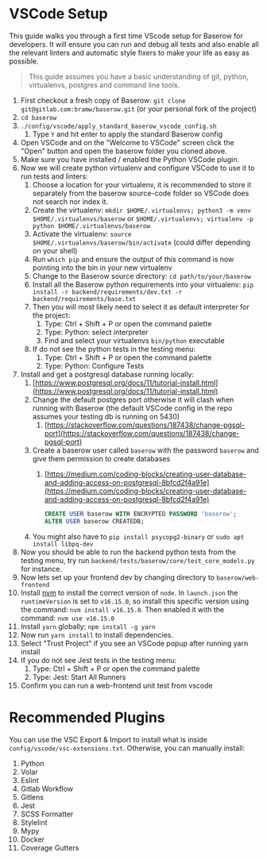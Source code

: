 # VSCode Setup

This guide walks you through a first time VScode setup for Baserow for developers. It
will ensure you can run and debug all tests and also enable all the relevant linters and
automatic style fixers to make your life as easy as possible.

> This guide assumes you have a basic understanding of git, python, virtualenvs,
> postgres and command line tools.

1. First checkout a fresh copy of Baserow: `git clone git@gitlab.com:bramw/baserow.git`
   (or your personal fork of the project)
1. `cd baserow`
1. `./config/vscode/apply_standard_baserow_vscode_config.sh`
    1. Type `Y` and hit enter to apply the standard Baserow config
1. Open VSCode and on the "Welcome to VSCode" screen click the "Open" button
   and open the baserow folder you cloned above.
1. Make sure you have installed / enabled the Python VSCode plugin.
1. Now we will create python virtualenv and configure VSCode to use it to run tests
   and linters:
    1. Choose a location for your virtualenv, it is recommended to store it separately
       from the baserow source-code folder so VSCode does not search nor index it.
    2. Create the virtualenv: `mkdir $HOME/.virtualenvs; python3 -m venv $HOME/.virtualenvs/baserow` or 
      `$HOME/.virtualenvs; virtualenv -p python $HOME/.virtualenvs/baserow`
    3. Activate the virtualenv: `source $HOME/.virtualenvs/baserow/bin/activate`
       (could differ depending on your shell)
    4. Run `which pip` and ensure the output of this command is now pointing into the
       bin in your new virtualenv
    5. Change to the Baserow source directory: `cd path/to/your/baserow`
    6. Install all the Baserow python requirements into your virtualenv:
       `pip install -r backend/requirements/dev.txt -r backend/requirements/base.txt`
    7. Then you will most likely need to select it as default interpreter for the project:
         1. Type: Ctrl + Shift + P or open the command palette
         1. Type: Python: select interpreter
         1. Find and select your virtualenvs `bin/python` executable
    8. If do not see the python tests in the testing menu:
         1. Type: Ctrl + Shift + P or open the command palette
         1. Type: Python: Configure Tests
1. Install and get a postgresql database running locally:
    1. [https://www.postgresql.org/docs/11/tutorial-install.html](https://www.postgresql.org/docs/11/tutorial-install.html)
    2. Change the default postgres port otherwise it will clash when running with
       Baserow (the default VSCode config in the repo assumes your testing db is
       running on 5430)
        1. [https://stackoverflow.com/questions/187438/change-pgsql-port](https://stackoverflow.com/questions/187438/change-pgsql-port)
    3. Create a baserow user called `baserow` with the password `baserow` and give them
       permission to create databases
        1. [https://medium.com/coding-blocks/creating-user-database-and-adding-access-on-postgresql-8bfcd2f4a91e](https://medium.com/coding-blocks/creating-user-database-and-adding-access-on-postgresql-8bfcd2f4a91e)

            ```sql
            CREATE USER baserow WITH ENCRYPTED PASSWORD 'baserow';
            ALTER USER baserow CREATEDB;
            ```
    4. You might also have to `pip install psycopg2-binary` or
       `sudo apt install libpq-dev`
1. Now you should be able to run the backend python tests from the testing menu, try
   run `backend/tests/baserow/core/test_core_models.py` for instance.
1. Now lets set up your frontend dev by changing directory to `baserow/web-frontend`
1. Install [nvm](https://github.com/nvm-sh/nvm) to install the correct version of `node`.
   In `launch.json` the `runtimeVersion` is set to `v16.15.0`, so install this specific
   version using the command: `nvm install v16.15.0`. Then enabled it with the command: `nvm use v16.15.0`
1. Install `yarn` globally: `npm install -g yarn`
1. Now run `yarn install` to install dependencies.
1. Select "Trust Project" if you see an VSCode popup after running yarn install
1. If you do not see Jest tests in the testing menu:
   1. Type: Ctrl + Shift + P or open the command palette
   1. Type: Jest: Start All Runners
1. Confirm you can run a web-frontend unit test from vscode

# Recommended Plugins

You can use the VSC Export & Import to install what is inside `config/vscode/vsc-extensions.txt`.
Otherwise, you can manually install:

1. Python
1. Volar
1. Eslint
1. Gitlab Workflow
1. Gitlens
1. Jest
1. SCSS Formatter
1. Stylelint
1. Mypy
1. Docker
1. Coverage Gutters
